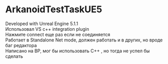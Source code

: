 # ArkanoidTestTaskUE5

Developed with Unreal Engine 5.1.1<br>
Использовал VS с++ integration plugin<br>
Нажмите connect еще раз если не соединяется<br>
Работает в Standalone Net mode, должен работать и в других, но вроде баг редактора<br>
Написано на BP, мог бы использовать С++ , но тогда не успел бы сделать<br>
